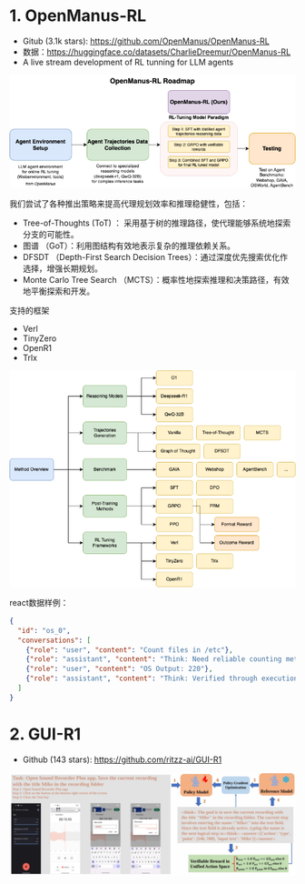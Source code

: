 # 1. OpenManus-RL

- Gitub (3.1k stars): https://github.com/OpenManus/OpenManus-RL
- 数据：https://huggingface.co/datasets/CharlieDreemur/OpenManus-RL
- A live stream development of RL tunning for LLM agents

![](.00_开源汇总_images/openmanus_rl架构.png)

我们尝试了各种推出策略来提高代理规划效率和推理稳健性，包括：

- Tree-of-Thoughts (ToT) ： 采用基于树的推理路径，使代理能够系统地探索分支的可能性。
- 图谱 （GoT）：利用图结构有效地表示复杂的推理依赖关系。
- DFSDT （Depth-First Search Decision Trees）：通过深度优先搜索优化作选择，增强长期规划。
- Monte Carlo Tree Search （MCTS）：概率性地探索推理和决策路径，有效地平衡探索和开发。

支持的框架
- Verl
- TinyZero
- OpenR1
- Trlx

![](.00_开源汇总_images/openmanus_rl工具汇总.png)

react数据样例：

```json
{
  "id": "os_0",
  "conversations": [
    {"role": "user", "content": "Count files in /etc"},
    {"role": "assistant", "content": "Think: Need reliable counting method\nAct: bash\n```bash\nls -1 /etc | wc -l\n```"},
    {"role": "user", "content": "OS Output: 220"},
    {"role": "assistant", "content": "Think: Verified through execution\nAct: answer(220)"}
  ]
}
```

# 2. GUI-R1

- Github (143 stars): https://github.com/ritzz-ai/GUI-R1

![](.01_开源汇总_操控类_images/GUI_R1架构.png)
